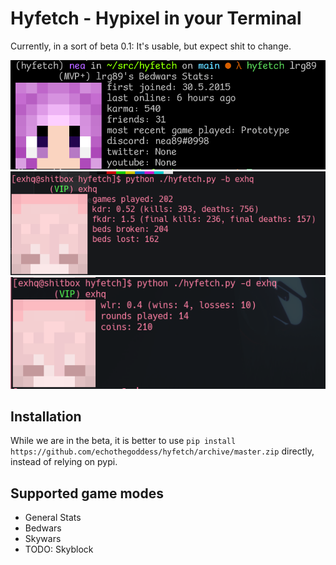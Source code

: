 # Hyfetch - Hypixel in your Terminal

Currently, in a sort of beta 0.1: It's usable, but expect shit to change.

![General stats](screenshots/generalstats.png)  
![bedwars stats](screenshots/bedwarsstarts.png)  
![duels stats](screenshots/duelsstats.png)  

## Installation

While we are in the beta, it is better to use `pip install https://github.com/echothegoddess/hyfetch/archive/master.zip`
directly, instead of relying on pypi.

## Supported game modes

<!-- TODO: Screenshots for all stat pages -->

 - General Stats
 - Bedwars
 - Skywars
 - TODO: Skyblock
